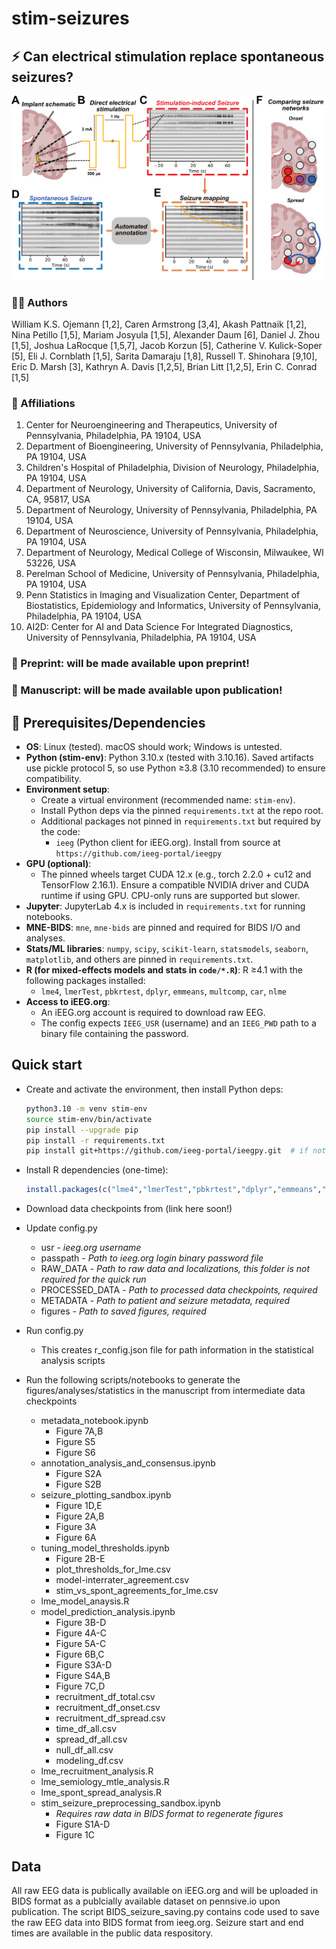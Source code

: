 # stim-seizures
## ⚡️ Can electrical stimulation replace spontaneous seizures?
<img src="https://github.com/penn-cnt/stim-seizures-manuscript/blob/main/cover_fig.png" width="750">

### 👨‍🍳 Authors
William K.S. Ojemann [1,2], Caren Armstrong [3,4], Akash Pattnaik [1,2], Nina Petillo [1,5], Mariam Josyula [1,5], Alexander Daum [6], Daniel J. Zhou [1,5], Joshua LaRocque [1,5,7], Jacob Korzun [5], Catherine V. Kulick-Soper [5], Eli J. Cornblath [1,5], Sarita Damaraju [1,8], Russell T. Shinohara [9,10], Eric D. Marsh [3], Kathryn A. Davis [1,2,5], Brian Litt [1,2,5], Erin C. Conrad [1,5]

### 🏦 Affiliations
1. Center for Neuroengineering and Therapeutics, University of Pennsylvania, Philadelphia, PA 19104, USA
2. Department of Bioengineering, University of Pennsylvania, Philadelphia, PA 19104, USA
3. Children's Hospital of Philadelphia, Division of Neurology, Philadelphia, PA 19104, USA
4. Department of Neurology, University of California, Davis, Sacramento, CA, 95817, USA	
5. Department of Neurology, University of Pennsylvania, Philadelphia, PA 19104, USA
6. Department of Neuroscience, University of Pennsylvania, Philadelphia, PA 19104, USA
7. Department of Neurology, Medical College of Wisconsin, Milwaukee, WI 53226, USA
8. Perelman School of Medicine, University of Pennsylvania, Philadelphia, PA 19104, USA
9. Penn Statistics in Imaging and Visualization Center, Department of Biostatistics, Epidemiology and Informatics, University of Pennsylvania, Philadelphia, PA 19104, USA
10. AI2D: Center for AI and Data Science For Integrated Diagnostics, University of Pennsylvania, Philadelphia, PA 19104, USA

### 🧪 Preprint: will be made available upon preprint!
### 🔬 Manuscript: will be made available upon publication!

## 🤖 Prerequisites/Dependencies
- **OS**: Linux (tested). macOS should work; Windows is untested.
- **Python (stim-env)**: Python 3.10.x (tested with 3.10.16). Saved artifacts use pickle protocol 5, so use Python ≥3.8 (3.10 recommended) to ensure compatibility.
- **Environment setup**:
  - Create a virtual environment (recommended name: `stim-env`).
  - Install Python deps via the pinned `requirements.txt` at the repo root.
  - Additional packages not pinned in `requirements.txt` but required by the code:
    - `ieeg` (Python client for iEEG.org). Install from source at `https://github.com/ieeg-portal/ieegpy`
- **GPU (optional)**:
  - The pinned wheels target CUDA 12.x (e.g., torch 2.2.0 + cu12 and TensorFlow 2.16.1). Ensure a compatible NVIDIA driver and CUDA runtime if using GPU. CPU-only runs are supported but slower.
- **Jupyter**: JupyterLab 4.x is included in `requirements.txt` for running notebooks.
- **MNE-BIDS**: `mne`, `mne-bids` are pinned and required for BIDS I/O and analyses.
- **Stats/ML libraries**: `numpy`, `scipy`, `scikit-learn`, `statsmodels`, `seaborn`, `matplotlib`, and others are pinned in `requirements.txt`.
- **R (for mixed-effects models and stats in `code/*.R`)**: R ≥4.1 with the following packages installed:
  - `lme4`, `lmerTest`, `pbkrtest`, `dplyr`, `emmeans`, `multcomp`, `car`, `nlme`
- **Access to iEEG.org**:
  - An iEEG.org account is required to download raw EEG.
  - The config expects `IEEG_USR` (username) and an `IEEG_PWD` path to a binary file containing the password.

## Quick start
- Create and activate the environment, then install Python deps:
  ```bash
  python3.10 -m venv stim-env
  source stim-env/bin/activate
  pip install --upgrade pip
  pip install -r requirements.txt
  pip install git+https://github.com/ieeg-portal/ieegpy.git  # if not already present in your env
  ```
- Install R dependencies (one-time):
  ```r
  install.packages(c("lme4","lmerTest","pbkrtest","dplyr","emmeans","multcomp","car","nlme","jsonlite"))
  ```
- Download data checkpoints from (link here soon!)

- Update config.py
    - usr - *ieeg.org username*
    - passpath - *Path to ieeg.org login binary password file*
    - RAW_DATA - *Path to raw data and localizations, this folder is not required for the quick run*
    - PROCESSED_DATA - *Path to processed data checkpoints, required*
    - METADATA - *Path to patient and seizure metadata, required*
    - figures - *Path to saved figures, required*
- Run config.py
    - This creates r_config.json file for path information in the statistical analysis scripts
- Run the following scripts/notebooks to generate the figures/analyses/statistics in the manuscript from intermediate data checkpoints
    - metadata_notebook.ipynb
        - Figure 7A,B
        - Figure S5
        - Figure S6
    - annotation_analysis_and_consensus.ipynb
        - Figure S2A
        - Figure S2B
    - seizure_plotting_sandbox.ipynb
        - Figure 1D,E
        - Figure 2A,B
        - Figure 3A
        - Figure 6A
    - tuning_model_thresholds.ipynb
        - Figure 2B-E
        - plot_thresholds_for_lme.csv
        - model-interrater_agreement.csv
        - stim_vs_spont_agreements_for_lme.csv
    - lme_model_anaysis.R
    - model_prediction_analysis.ipynb
        - Figure 3B-D
        - Figure 4A-C
        - Figure 5A-C
        - Figure 6B,C
        - Figure S3A-D
        - Figure S4A,B
        - Figure 7C,D
        - recruitment_df_total.csv
        - recruitment_df_onset.csv
        - recruitment_df_spread.csv
        - time_df_all.csv
        - spread_df_all.csv
        - null_df_all.csv
        - modeling_df.csv
    - lme_recruitment_analysis.R
    - lme_semiology_mtle_analysis.R
    - lme_spont_spread_analysis.R
    - stim_seizure_preprocessing_sandbox.ipynb
        - *Requires raw data in BIDS format to regenerate figures*
        - Figure S1A-D
        - Figure 1C

## Data
All raw EEG data is publically available on iEEG.org and will be uploaded in BIDS format as a publcially available dataset on pennsive.io upon publication. The script BIDS_seizure_saving.py contains code used to save the raw EEG data into BIDS format from ieeg.org. Seizure start and end times are available in the public data respository.

